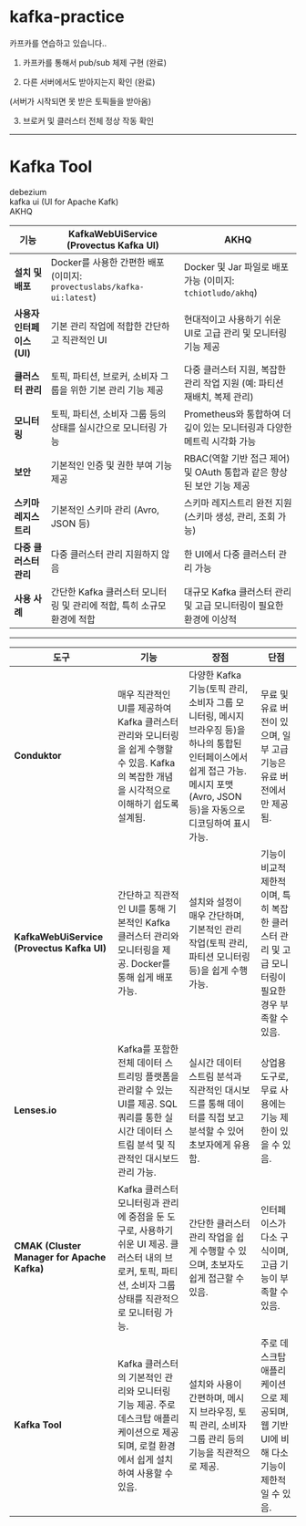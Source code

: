 # kafka-practice

카프카를 연습하고 있습니다..

1. 카프카를 통해서 pub/sub 체제 구현 (완료)

2. 다른 서버에서도 받아지는지 확인 (완료)

(서버가 시작되면 못 받은 토픽들을 받아옴) 


3. 브로커 및 클러스터 전체 정상 작동 확인


---
# Kafka Tool
debezium  
kafka ui (UI for Apache Kafk)  
AKHQ  


| 기능                             | KafkaWebUiService (Provectus Kafka UI)                                                        | AKHQ                                                                                                 |
|--------------------------------|------------------------------------------------------------------------------------------------|------------------------------------------------------------------------------------------------------|
| **설치 및 배포**                   | Docker를 사용한 간편한 배포 (이미지: `provectuslabs/kafka-ui:latest`)                          | Docker 및 Jar 파일로 배포 가능 (이미지: `tchiotludo/akhq`)                                            |
| **사용자 인터페이스 (UI)**         | 기본 관리 작업에 적합한 간단하고 직관적인 UI                                                  | 현대적이고 사용하기 쉬운 UI로 고급 관리 및 모니터링 기능 제공                                            |
| **클러스터 관리**                  | 토픽, 파티션, 브로커, 소비자 그룹을 위한 기본 관리 기능 제공                                    | 다중 클러스터 지원, 복잡한 관리 작업 지원 (예: 파티션 재배치, 복제 관리)                                  |
| **모니터링**                      | 토픽, 파티션, 소비자 그룹 등의 상태를 실시간으로 모니터링 가능                                  | Prometheus와 통합하여 더 깊이 있는 모니터링과 다양한 메트릭 시각화 가능                                   |
| **보안**                         | 기본적인 인증 및 권한 부여 기능 제공                                                          | RBAC(역할 기반 접근 제어) 및 OAuth 통합과 같은 향상된 보안 기능 제공                                      |
| **스키마 레지스트리**               | 기본적인 스키마 관리 (Avro, JSON 등)                                                          | 스키마 레지스트리 완전 지원 (스키마 생성, 관리, 조회 가능)                                               |
| **다중 클러스터 관리**              | 다중 클러스터 관리 지원하지 않음                                                             | 한 UI에서 다중 클러스터 관리 가능                                                                     |
| **사용 사례**                     | 간단한 Kafka 클러스터 모니터링 및 관리에 적합, 특히 소규모 환경에 적합                           | 대규모 Kafka 클러스터 관리 및 고급 모니터링이 필요한 환경에 이상적                                      |

---
| 도구                      | 기능                                                                                                          | 장점                                                                                                          | 단점                                                                                                         |
|--------------------------|-------------------------------------------------------------------------------------------------------------|-------------------------------------------------------------------------------------------------------------|-------------------------------------------------------------------------------------------------------------|
| **Conduktor**             | 매우 직관적인 UI를 제공하여 Kafka 클러스터 관리와 모니터링을 쉽게 수행할 수 있음. Kafka의 복잡한 개념을 시각적으로 이해하기 쉽도록 설계됨. | 다양한 Kafka 기능(토픽 관리, 소비자 그룹 모니터링, 메시지 브라우징 등)을 하나의 통합된 인터페이스에서 쉽게 접근 가능. 메시지 포맷(Avro, JSON 등)을 자동으로 디코딩하여 표시 가능. | 무료 및 유료 버전이 있으며, 일부 고급 기능은 유료 버전에서만 제공됨.                                      |
| **KafkaWebUiService (Provectus Kafka UI)** | 간단하고 직관적인 UI를 통해 기본적인 Kafka 클러스터 관리와 모니터링을 제공. Docker를 통해 쉽게 배포 가능.                            | 설치와 설정이 매우 간단하며, 기본적인 관리 작업(토픽 관리, 파티션 모니터링 등)을 쉽게 수행 가능.                                | 기능이 비교적 제한적이며, 특히 복잡한 클러스터 관리 및 고급 모니터링이 필요한 경우 부족할 수 있음.                                |
| **Lenses.io**             | Kafka를 포함한 전체 데이터 스트리밍 플랫폼을 관리할 수 있는 UI를 제공. SQL 쿼리를 통한 실시간 데이터 스트림 분석 및 직관적인 대시보드 관리 가능.   | 실시간 데이터 스트림 분석과 직관적인 대시보드를 통해 데이터를 직접 보고 분석할 수 있어 초보자에게 유용함.                                | 상업용 도구로, 무료 사용에는 기능 제한이 있을 수 있음.                                                      |
| **CMAK (Cluster Manager for Apache Kafka)** | Kafka 클러스터 모니터링과 관리에 중점을 둔 도구로, 사용하기 쉬운 UI 제공. 클러스터 내의 브로커, 토픽, 파티션, 소비자 그룹 상태를 직관적으로 모니터링 가능. | 간단한 클러스터 관리 작업을 쉽게 수행할 수 있으며, 초보자도 쉽게 접근할 수 있음.                                                  | 인터페이스가 다소 구식이며, 고급 기능이 부족할 수 있음.                                                     |
| **Kafka Tool**            | Kafka 클러스터의 기본적인 관리와 모니터링 기능 제공. 주로 데스크탑 애플리케이션으로 제공되며, 로컬 환경에서 쉽게 설치하여 사용할 수 있음.        | 설치와 사용이 간편하며, 메시지 브라우징, 토픽 관리, 소비자 그룹 관리 등의 기능을 직관적으로 제공.                                  | 주로 데스크탑 애플리케이션으로 제공되며, 웹 기반 UI에 비해 다소 기능이 제한적일 수 있음.                                           |
